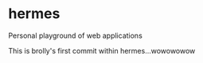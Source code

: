 # hermes
Personal playground of web applications

This is brolly's first commit within hermes...wowowowow